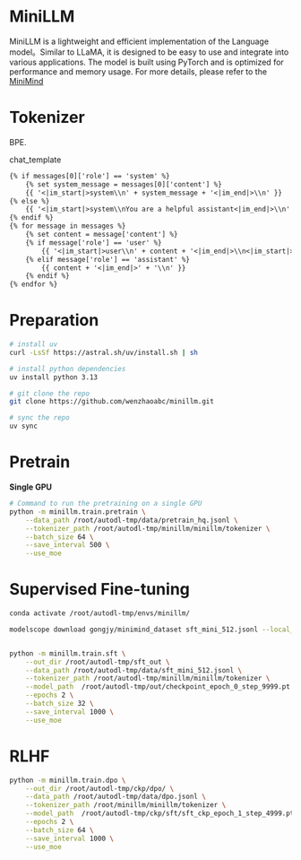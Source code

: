 # MiniLLM

MiniLLM is a lightweight and efficient implementation of the Language model。Similar to LLaMA, it is designed to be easy to use and integrate into various applications. The model is built using PyTorch and is optimized for performance and memory usage. For more details, please refer to the [MiniMind](https://github.com/jingyaogong/minimind)

# Tokenizer

BPE.

chat_template

```txt
{% if messages[0]['role'] == 'system' %}
    {% set system_message = messages[0]['content'] %}
    {{ '<|im_start|>system\\n' + system_message + '<|im_end|>\\n' }}
{% else %}
    {{ '<|im_start|>system\\nYou are a helpful assistant<|im_end|>\\n' }}
{% endif %}
{% for message in messages %}
    {% set content = message['content'] %}
    {% if message['role'] == 'user' %}
        {{ '<|im_start|>user\\n' + content + '<|im_end|>\\n<|im_start|>assistant\\n' }}
    {% elif message['role'] == 'assistant' %}
        {{ content + '<|im_end|>' + '\\n' }}
    {% endif %}
{% endfor %}
```

# Preparation

```sh
# install uv
curl -LsSf https://astral.sh/uv/install.sh | sh

# install python dependencies
uv install python 3.13

# git clone the repo
git clone https://github.com/wenzhaoabc/minillm.git

# sync the repo
uv sync
```

# Pretrain

**Single GPU**

```bash
# Command to run the pretraining on a single GPU
python -m minillm.train.pretrain \
    --data_path /root/autodl-tmp/data/pretrain_hq.jsonl \
    --tokenizer_path /root/autodl-tmp/minillm/minillm/tokenizer \
    --batch_size 64 \
    --save_interval 500 \
    --use_moe
```

# Supervised Fine-tuning

```bash
conda activate /root/autodl-tmp/envs/minillm/

modelscope download gongjy/minimind_dataset sft_mini_512.jsonl --local_dir /root/autodl-tmp/data --repo-type dataset


python -m minillm.train.sft \
    --out_dir /root/autodl-tmp/sft_out \
    --data_path /root/autodl-tmp/data/sft_mini_512.jsonl \
    --tokenizer_path /root/autodl-tmp/minillm/minillm/tokenizer \
    --model_path  /root/autodl-tmp/out/checkpoint_epoch_0_step_9999.pt \
    --epochs 2 \
    --batch_size 32 \
    --save_interval 1000 \
    --use_moe
```

# RLHF

```bash
python -m minillm.train.dpo \
    --out_dir /root/autodl-tmp/ckp/dpo/ \
    --data_path /root/autodl-tmp/data/dpo.jsonl \
    --tokenizer_path /root/minillm/minillm/tokenizer \
    --model_path  /root/autodl-tmp/ckp/sft/sft_ckp_epoch_1_step_4999.pt \
    --epochs 2 \
    --batch_size 64 \
    --save_interval 1000 \
    --use_moe
```